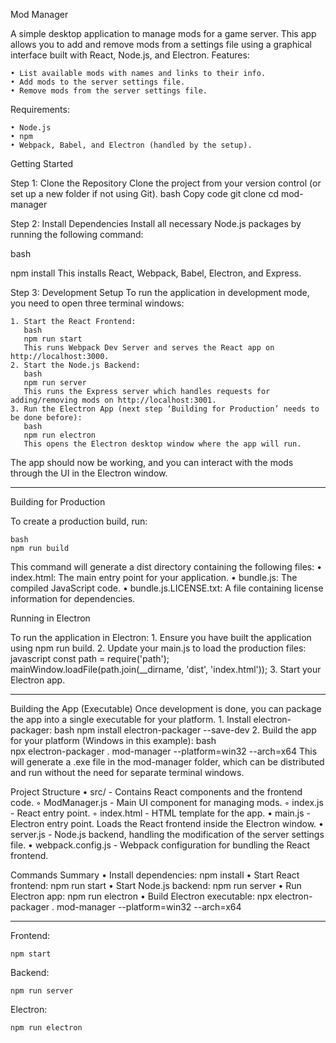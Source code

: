 Mod Manager

A simple desktop application to manage mods for a game server. This app allows you to add and remove mods from a settings file using a graphical interface built with React, Node.js, and Electron.
Features:

    • List available mods with names and links to their info.
    • Add mods to the server settings file.
    • Remove mods from the server settings file.
    
Requirements:

    • Node.js
    • npm
    • Webpack, Babel, and Electron (handled by the setup).

Getting Started

Step 1: Clone the Repository
Clone the project from your version control (or set up a new folder if not using Git).
bash
Copy code
git clone <repository-url>
cd mod-manager

Step 2: Install Dependencies
Install all necessary Node.js packages by running the following command:

bash

npm install
This installs React, Webpack, Babel, Electron, and Express.

Step 3: Development Setup
To run the application in development mode, you need to open three terminal windows:

    1. Start the React Frontend:
       bash
       npm run start
       This runs Webpack Dev Server and serves the React app on http://localhost:3000.
    2. Start the Node.js Backend:
       bash
       npm run server
       This runs the Express server which handles requests for adding/removing mods on http://localhost:3001.
    3. Run the Electron App (next step ‘Building for Production’ needs to be done before):
       bash
       npm run electron
       This opens the Electron desktop window where the app will run.
The app should now be working, and you can interact with the mods through the UI in the Electron window.

________________________________________________________________________________
Building for Production

To create a production build, run:

    bash
    npm run build

This command will generate a dist directory containing the following files:
    • index.html: The main entry point for your application.
    • bundle.js: The compiled JavaScript code.
    • bundle.js.LICENSE.txt: A file containing license information for dependencies.
    
Running in Electron

To run the application in Electron:
    1. Ensure you have built the application using npm run build.
    2. Update your main.js to load the production files:
       javascript
       const path = require('path');
       mainWindow.loadFile(path.join(__dirname, 'dist', 'index.html'));
    3. Start your Electron app.

_______________________________________________________________________________





Building the App (Executable)
Once development is done, you can package the app into a single executable for your platform.
    1. Install electron-packager:
       bash
       npm install electron-packager --save-dev
    2. Build the app for your platform (Windows in this example):
       bash       
       npx electron-packager . mod-manager --platform=win32 --arch=x64
This will generate a .exe file in the mod-manager folder, which can be distributed and run without the need for separate terminal windows.

Project Structure
    • src/ - Contains React components and the frontend code.
        ◦ ModManager.js - Main UI component for managing mods.
        ◦ index.js - React entry point.
        ◦ index.html - HTML template for the app.
    • main.js - Electron entry point. Loads the React frontend inside the Electron window.
    • server.js - Node.js backend, handling the modification of the server settings file.
    • webpack.config.js - Webpack configuration for bundling the React frontend.

Commands Summary
    • Install dependencies: npm install
    • Start React frontend: npm run start
    • Start Node.js backend: npm run server
    • Run Electron app: npm run electron
    • Build Electron executable: npx electron-packager . mod-manager --platform=win32 --arch=x64
________________________________________________________________________________________________________________________

Frontend:

    npm start

Backend:

    npm run server

Electron:
    
    npm run electron
